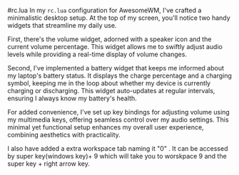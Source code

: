 #rc.lua 
In my `rc.lua` configuration for AwesomeWM, I've crafted a minimalistic desktop setup. At the top of my screen, you'll notice two handy widgets that streamline my daily use.

First, there's the volume widget, adorned with a speaker icon and the current volume percentage. This widget allows me to swiftly adjust audio levels while providing a real-time display of volume changes.

Second, I've implemented a battery widget that keeps me informed about my laptop's battery status. It displays the charge percentage and a charging symbol, keeping me in the loop about whether my device is currently charging or discharging. This widget auto-updates at regular intervals, ensuring I always know my battery's health.

 For added convenience, I've set up key bindings for adjusting volume using my multimedia keys, offering seamless control over my audio settings. This minimal yet functional setup enhances my overall user experience, combining aesthetics with practicality.

I also have added a extra workspace tab naming it "0" . It can be accessed by super key(windows key)+ 9 which will take you to worskpace 9 and the super key + right arrow key. 

